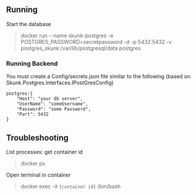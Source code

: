 ﻿
## Running

Start the database

>  docker run --name skunk-postgres -e POSTGRES_PASSWORD=secretpassword -d -p 5432:5432 -v postgres_skunk:/var/lib/postgresql/data postgres

### Running Backend

You must create a Config/secrets.json file similar to the following (based on Skunk.Postgres.Interfaces.IPostGresConfig)

```
postgres:{
    "Host": "your db server",
    "UserName": "someUsername", 
    "Password": "some Password",
    "Port": 5432 
}
```

## Troubleshooting

List processes: get container id
>  docker ps

Open terminal in container

> docker exec -it `{container id}` /bin/bash